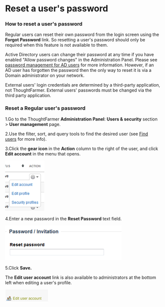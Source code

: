 # Reset a user's password



### How to reset a user's password

Regular users can reset their own password from the login screen using the **Forgot Password** link. So resetting a user's password should only be required when this feature is not available to them.  
  
Active Directory users can change their password at any time if you have enabled "Allow password changes" in the Administration Panel. Please see [password management for AD users](user-password-management/password-management-for-active-directory-users.md) for more information. However, if an AD user has forgotten the password then the only way to reset it is via a Domain administrator on your network.  
  
External users' login credentials are determined by a third-party application, not ThoughtFarmer. External users' passwords must be changed via the third party application.

### Reset a Regular user's password

1.Go to the ThoughtFarmer **Administration Panel**: **Users & security** section &gt; **User management** page.

2.Use the filter, sort, and query tools to find the desired user \(see [Find users](find-users.md) for more info\).

3.Click the **gear icon** in the **Action** column to the right of the user, and click **Edit account** in the menu that opens.

![](../../.gitbook/assets/1%20%2875%29.png)

4.Enter a new password in the **Reset Password** text field.

![](../../.gitbook/assets/2%20%2861%29.png)

5.Click **Save.**

The **Edit user account** link is also available to administrators at the bottom left when editing a user's profile.

![](../../.gitbook/assets/3..png)

  
 

